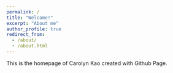 ```yaml
---
permalink: /
title: "Welcome!"
excerpt: "About me"
author_profile: true
redirect_from: 
  - /about/
  - /about.html
---
```


This is the homepage of Carolyn Kao created with Github Page. 
